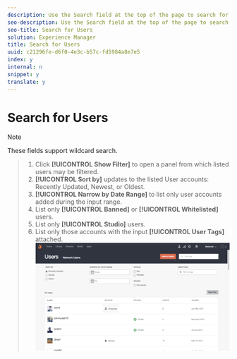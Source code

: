 ```yaml
---
description: Use the Search field at the top of the page to search for site visitors by Display Name, User ID, email address, or the date they joined your Livefyre network.
seo-description: Use the Search field at the top of the page to search for site visitors by Display Name, User ID, email address, or the date they joined your Livefyre network.
seo-title: Search for Users
solution: Experience Manager
title: Search for Users
uuid: c21296fe-d6f0-4e3c-b57c-fd5984a8e7e5
index: y
internal: n
snippet: y
translate: y
---
```


# Search for Users


>[!NOTE]
>
>These fields support wildcard search.


>1. Click **[!UICONTROL  Show Filter]** to open a panel from which listed users may be filtered.
>1. **[!UICONTROL  Sort by]** updates to the listed User accounts: Recently Updated, Newest, or Oldest.
>1. **[!UICONTROL  Narrow by Date Range]** to list only user accounts added during the input range.
>1. List only **[!UICONTROL  Banned]** or **[!UICONTROL  Whitelisted]** users.
>1. List only **[!UICONTROL  Studio]** users.
>1. List only those accounts with the input **[!UICONTROL  User Tags]** attached. ![](assets/UsersFilter-1024x568.png)

